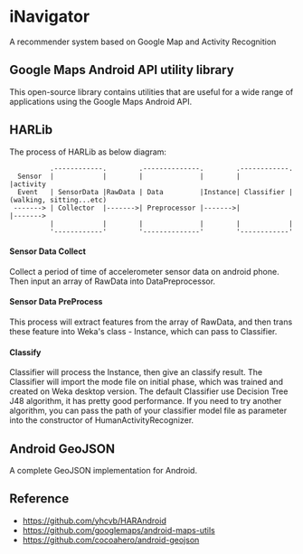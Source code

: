# iNavigator
A recommender system based on Google Map and Activity Recognition


## Google Maps Android API utility library

This open-source library contains utilities that are useful for a wide
range of applications using the Google Maps Android API.

## HARLib
The process of HARLib as below diagram:
```
          .------------.        .--------------.        .------------.
  Sensor  |            |        |              |        |            |activity
  Event   | SensorData |RawData | Data         |Instance| Classifier |(walking, sitting...etc)
 -------> | Collector  |------->| Preprocessor |------->|            |------->
          |            |        |              |        |            |
          '------------'        '--------------'        '------------'
```
#### Sensor Data Collect
Collect a period of time of accelerometer sensor data on android phone. Then input an array of RawData into DataPreprocessor.

#### Sensor Data PreProcess
This process will extract features from the array of RawData, and then trans these feature into Weka's class - Instance, which can pass to Classifier.

#### Classify
Classifier will process the Instance, then give an classify result. The Classifier will import the mode file on initial phase, which was trained and created on Weka desktop version.
The default Classifier use Decision Tree J48 algorithm, it has pretty good performance. If you need to try another algorithm, you can pass the path of your classifier model file as parameter
into the constructor of HumanActivityRecognizer.

## Android GeoJSON
A complete GeoJSON implementation for Android.

## Reference
- https://github.com/yhcvb/HARAndroid
- https://github.com/googlemaps/android-maps-utils
- https://github.com/cocoahero/android-geojson

